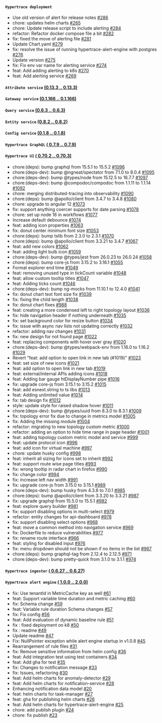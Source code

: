 #### `Hypertrace deployment` 
- Use old version of alert for release notes [#286](https://github.com/hypertrace/hypertrace/pull/286)
- chore: updates helm charts [#265](https://github.com/hypertrace/hypertrace/pull/265)
- chore: Update release script to include alerting  [#284](https://github.com/hypertrace/hypertrace/pull/284)
- refactor: Refactor docker compose file a bit [#282](https://github.com/hypertrace/hypertrace/pull/282)
- fix: fixed the move of alerting file [#281](https://github.com/hypertrace/hypertrace/pull/281)
- Update Chart.yaml [#279](https://github.com/hypertrace/hypertrace/pull/279)
- fix: resolve the issue of running hypertrace-alert-engine with postgres [#276](https://github.com/hypertrace/hypertrace/pull/276)
- Update version [#275](https://github.com/hypertrace/hypertrace/pull/275)
- fix: Fix env var name for alerting service [#274](https://github.com/hypertrace/hypertrace/pull/274)
- feat: Add adding alerting to k8s [#270](https://github.com/hypertrace/hypertrace/pull/270)
- feat: Add alerting service [#269](https://github.com/hypertrace/hypertrace/pull/269)
#### `Attribute service`  [(0.13.3 .. 0.13.3)](https://github.com/hypertrace/attribute-service/releases)

#### `Gateway service`  [(0.1.166 .. 0.1.166)](https://github.com/hypertrace/gateway-service/releases)

#### `Query service`  [(0.6.3 .. 0.6.3)](https://github.com/hypertrace/query-service/releases)

#### `Entity service`  [(0.8.2 .. 0.8.2)](https://github.com/hypertrace/entity-service/releases)

#### `Config service`  [(0.1.8 .. 0.1.8)](https://github.com/hypertrace/config-service/releases)

#### `Hypertrace GraphQL`  [( 0.7.9 .. 0.7.9)](https://github.com/hypertrace/hypertrace-graphql/releases)

#### `Hypertrace UI`  [( 0.70.2 .. 0.70.3)](https://github.com/hypertrace/hypertrace-ui/releases)
- chore:(deps): bump graphql from 15.5.1 to 15.5.2 [#1096](https://github.com/hypertrace/hypertrace-ui/pull/1096)
- chore:(deps-dev): bump @ngneat/spectator from 7.1.0 to 8.0.4 [#1095](https://github.com/hypertrace/hypertrace-ui/pull/1095)
- chore:(deps-dev): bump @types/node from 15.12.5 to 16.7.7 [#1097](https://github.com/hypertrace/hypertrace-ui/pull/1097)
- chore:(deps-dev): bump @compodoc/compodoc from 1.1.11 to 1.1.14 [#1092](https://github.com/hypertrace/hypertrace-ui/pull/1092)
- chore: merging distributed-tracing into observability [#1090](https://github.com/hypertrace/hypertrace-ui/pull/1090)
- chore:(deps): bump @apollo/client from 3.4.7 to 3.4.8 [#1080](https://github.com/hypertrace/hypertrace-ui/pull/1080)
- chore: upgrade to angular 12 [#1073](https://github.com/hypertrace/hypertrace-ui/pull/1073)
- fix: support anything coercer supports for date parsing [#1078](https://github.com/hypertrace/hypertrace-ui/pull/1078)
- chore: set up node 16 in workflows [#1077](https://github.com/hypertrace/hypertrace-ui/pull/1077)
- Increase default debounce [#1074](https://github.com/hypertrace/hypertrace-ui/pull/1074)
- feat: adding icon properties [#1063](https://github.com/hypertrace/hypertrace-ui/pull/1063)
- fix: donut center minimum font size [#1053](https://github.com/hypertrace/hypertrace-ui/pull/1053)
- chore:(deps): bump tslib from 2.3.0 to 2.3.1 [#1070](https://github.com/hypertrace/hypertrace-ui/pull/1070)
- chore:(deps): bump @apollo/client from 3.3.21 to 3.4.7 [#1067](https://github.com/hypertrace/hypertrace-ui/pull/1067)
- feat: add new colors [#1062](https://github.com/hypertrace/hypertrace-ui/pull/1062)
- feat: adding light bulb icon [#1059](https://github.com/hypertrace/hypertrace-ui/pull/1059)
- chore:(deps-dev): bump @types/jest from 26.0.23 to 26.0.24 [#1058](https://github.com/hypertrace/hypertrace-ui/pull/1058)
- chore:(deps): bump core-js from 3.15.2 to 3.16.1 [#1055](https://github.com/hypertrace/hypertrace-ui/pull/1055)
- Format explorer end time [#1049](https://github.com/hypertrace/hypertrace-ui/pull/1049)
- feat: removing unused type in tickCount variable [#1048](https://github.com/hypertrace/hypertrace-ui/pull/1048)
- feat: allow custom tooltip titles [#1047](https://github.com/hypertrace/hypertrace-ui/pull/1047)
- feat: Adding ticks count [#1046](https://github.com/hypertrace/hypertrace-ui/pull/1046)
- chore:(deps-dev): bump ng-mocks from 11.10.1 to 12.4.0 [#1041](https://github.com/hypertrace/hypertrace-ui/pull/1041)
- fix: donut chart text font size fix [#1039](https://github.com/hypertrace/hypertrace-ui/pull/1039)
- fix: fixing the child length [#1038](https://github.com/hypertrace/hypertrace-ui/pull/1038)
- fix: donut chart fixes [#988](https://github.com/hypertrace/hypertrace-ui/pull/988)
- feat: creating a more condensed left to right topology layout [#1036](https://github.com/hypertrace/hypertrace-ui/pull/1036)
- fix: hide navigation header if nothing underneath [#1035](https://github.com/hypertrace/hypertrace-ui/pull/1035)
- fix: set background color for resize button [#1034](https://github.com/hypertrace/hypertrace-ui/pull/1034)
- fix: issue with async nav lists not updating correctly [#1032](https://github.com/hypertrace/hypertrace-ui/pull/1032)
- refactor: adding nav changes [#1031](https://github.com/hypertrace/hypertrace-ui/pull/1031)
- fix: new design for not found page [#1022](https://github.com/hypertrace/hypertrace-ui/pull/1022)
- feat: replacing components with hover over gray [#1020](https://github.com/hypertrace/hypertrace-ui/pull/1020)
- chore:(deps-dev): bump @types/webpack-env from 1.16.0 to 1.16.2 [#1029](https://github.com/hypertrace/hypertrace-ui/pull/1029)
- Revert "feat: add option to open link in new tab (#1019)" [#1023](https://github.com/hypertrace/hypertrace-ui/pull/1023)
- feat: set size of new icons [#1021](https://github.com/hypertrace/hypertrace-ui/pull/1021)
- feat: add option to open link in new tab [#1019](https://github.com/hypertrace/hypertrace-ui/pull/1019)
- feat: external/internal APIs adding icons [#1018](https://github.com/hypertrace/hypertrace-ui/pull/1018)
- feat: Adding bar gauge htDisplayNumber pipe [#1016](https://github.com/hypertrace/hypertrace-ui/pull/1016)
- fix: upgrade core-js from 3.15.1 to 3.15.2 [#1015](https://github.com/hypertrace/hypertrace-ui/pull/1015)
- feat: add esnext.string to ts libs [#1013](https://github.com/hypertrace/hypertrace-ui/pull/1013)
- feat: Adding unlimited value [#1014](https://github.com/hypertrace/hypertrace-ui/pull/1014)
- fix: tab design fix [#1012](https://github.com/hypertrace/hypertrace-ui/pull/1012)
- style: update style for raised shadow hover [#1011](https://github.com/hypertrace/hypertrace-ui/pull/1011)
- chore:(deps-dev): bump @types/uuid from 8.3.0 to 8.3.1 [#1009](https://github.com/hypertrace/hypertrace-ui/pull/1009)
- fix: topology error fix due to change in metrics model [#1005](https://github.com/hypertrace/hypertrace-ui/pull/1005)
- fix: Adding the missing module [#1004](https://github.com/hypertrace/hypertrace-ui/pull/1004)
- refactor: migrating to new topology custom metric [#1000](https://github.com/hypertrace/hypertrace-ui/pull/1000)
- refactor: adding an option to hide time range in page header [#1001](https://github.com/hypertrace/hypertrace-ui/pull/1001)
- feat: adding topology custom metric model and service [#999](https://github.com/hypertrace/hypertrace-ui/pull/999)
- feat: update protocol icon [#996](https://github.com/hypertrace/hypertrace-ui/pull/996)
- feat: add icon for virtual machine [#997](https://github.com/hypertrace/hypertrace-ui/pull/997)
- chore: update husky config [#998](https://github.com/hypertrace/hypertrace-ui/pull/998)
- feat: inherit all sizing for icons set to inherit [#992](https://github.com/hypertrace/hypertrace-ui/pull/992)
- feat: support route wise page titles [#993](https://github.com/hypertrace/hypertrace-ui/pull/993)
- fix: wrong tooltip in radar chart in firefox [#990](https://github.com/hypertrace/hypertrace-ui/pull/990)
- fix: change color [#994](https://github.com/hypertrace/hypertrace-ui/pull/994)
- fix: increase left nav width [#991](https://github.com/hypertrace/hypertrace-ui/pull/991)
- fix: upgrade core-js from 3.15.0 to 3.15.1 [#989](https://github.com/hypertrace/hypertrace-ui/pull/989)
- chore:(deps-dev): bump husky from 4.3.8 to 7.0.1 [#985](https://github.com/hypertrace/hypertrace-ui/pull/985)
- chore:(deps): bump @apollo/client from 3.3.20 to 3.3.21 [#987](https://github.com/hypertrace/hypertrace-ui/pull/987)
- fix: upgrade graphql from 15.5.0 to 15.5.1 [#982](https://github.com/hypertrace/hypertrace-ui/pull/982)
- feat: explore query builder [#981](https://github.com/hypertrace/hypertrace-ui/pull/981)
- fix: support disabling options in multi-select [#979](https://github.com/hypertrace/hypertrace-ui/pull/979)
- refactor: entity changes for api-dashboard [#978](https://github.com/hypertrace/hypertrace-ui/pull/978)
- fix: support disabling select options [#968](https://github.com/hypertrace/hypertrace-ui/pull/968)
- feat: move a common method into navigation service [#969](https://github.com/hypertrace/hypertrace-ui/pull/969)
- fix: Dockerfile to reduce vulnerabilities [#977](https://github.com/hypertrace/hypertrace-ui/pull/977)
- fix: rename route interface [#966](https://github.com/hypertrace/hypertrace-ui/pull/966)
- feat: styling for disabled input [#976](https://github.com/hypertrace/hypertrace-ui/pull/976)
- fix: menu dropdown should not be shown if no items in the list [#967](https://github.com/hypertrace/hypertrace-ui/pull/967)
- chore:(deps): bump graphql-tag from 2.12.4 to 2.12.5 [#971](https://github.com/hypertrace/hypertrace-ui/pull/971)
- chore:(deps-dev): bump pretty-quick from 3.1.0 to 3.1.1 [#974](https://github.com/hypertrace/hypertrace-ui/pull/974)
#### `Hypertrace ingester`  [( 0.6.27 .. 0.6.27)](https://github.com/hypertrace/hypertrace-ingester/releases)

#### `Hypertrace alert engine`  [( 1.0.0 .. 2.0.0)](https://github.com/hypertrace/hypertrace-alert-engine/releases)
- fix: Use tenantId in MetricCache key as well [#61](https://github.com/hypertrace/hypertrace-alert-engine/pull/61)
- feat: Support variable time duration and metric caching [#60](https://github.com/hypertrace/hypertrace-alert-engine/pull/60)
- fix: Schema change [#59](https://github.com/hypertrace/hypertrace-alert-engine/pull/59)
- feat: Variable rule duration Schema changes [#57](https://github.com/hypertrace/hypertrace-alert-engine/pull/57)
- fix: Fix config [#56](https://github.com/hypertrace/hypertrace-alert-engine/pull/56)
- feat: Add evaluation of dynamic baseline rule [#51](https://github.com/hypertrace/hypertrace-alert-engine/pull/51)
- fix : fixed deployment on k8 [#50](https://github.com/hypertrace/hypertrace-alert-engine/pull/50)
- fix : readme [#49](https://github.com/hypertrace/hypertrace-alert-engine/pull/49)
- Update readme [#47](https://github.com/hypertrace/hypertrace-alert-engine/pull/47)
- Fix: NullPointer exception while alert engine startup in v1.0.8 [#45](https://github.com/hypertrace/hypertrace-alert-engine/pull/45)
- Rearrangement of rule files [#31](https://github.com/hypertrace/hypertrace-alert-engine/pull/31)
- fix: Remove sensitive information from helm config [#36](https://github.com/hypertrace/hypertrace-alert-engine/pull/36)
- feat: Add integration test using test containers [#34](https://github.com/hypertrace/hypertrace-alert-engine/pull/34)
- feat: Add gha for test [#35](https://github.com/hypertrace/hypertrace-alert-engine/pull/35)
- fix: Changes to notification message [#33](https://github.com/hypertrace/hypertrace-alert-engine/pull/33)
- fix: Issues, refactoring [#30](https://github.com/hypertrace/hypertrace-alert-engine/pull/30)
- feat: Add helm charts for anomaly-detector [#29](https://github.com/hypertrace/hypertrace-alert-engine/pull/29)
- feat: Add helm charts for notification-service [#28](https://github.com/hypertrace/hypertrace-alert-engine/pull/28)
- Enhancing notification data model [#20](https://github.com/hypertrace/hypertrace-alert-engine/pull/20)
- feat: helm charts for task-manager [#27](https://github.com/hypertrace/hypertrace-alert-engine/pull/27)
- feat: gha for publishing helm charts [#26](https://github.com/hypertrace/hypertrace-alert-engine/pull/26)
- feat: Add helm charts for hypertrace-alert-engine [#25](https://github.com/hypertrace/hypertrace-alert-engine/pull/25)
- chore: add publish plugin [#24](https://github.com/hypertrace/hypertrace-alert-engine/pull/24)
- chore: fix publish [#23](https://github.com/hypertrace/hypertrace-alert-engine/pull/23)
